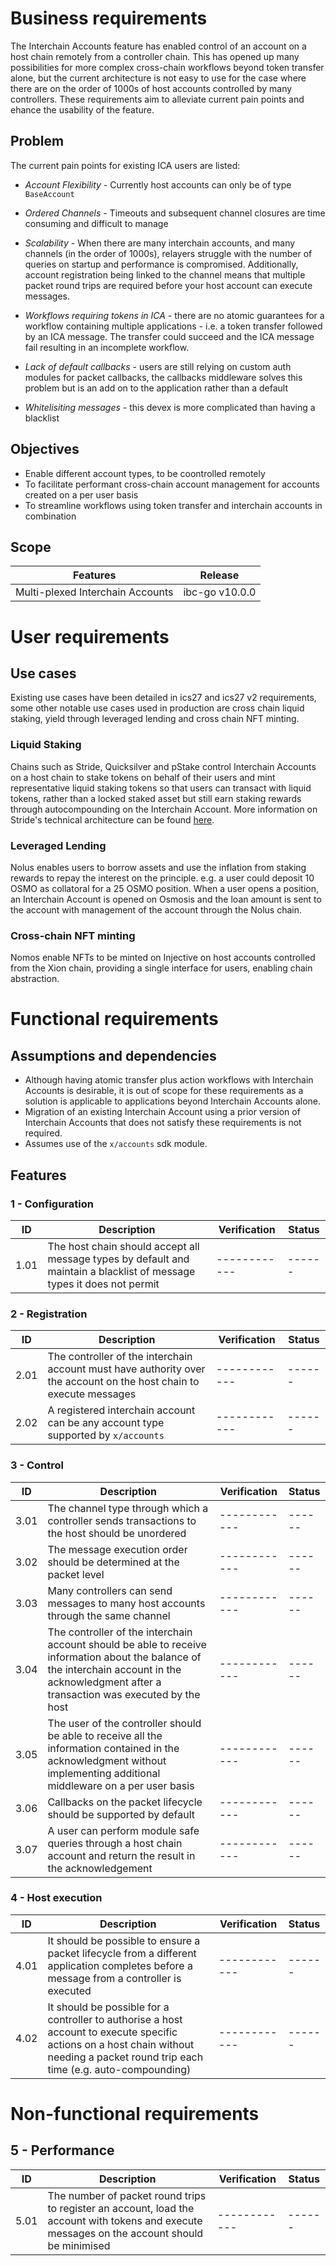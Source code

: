 <!-- More detailed information about the requirements engineering process can be found at https://github.com/cosmos/ibc-go/wiki/Requirements-engineering -->

# Business requirements

The Interchain Accounts feature has enabled control of an account on a host chain remotely from a controller chain. This has opened up many possibilities for more complex cross-chain workflows beyond token transfer alone, but the current architecture is not easy to use for the case where there are on the order of 1000s of host accounts controlled by many controllers. These requirements aim to alleviate current pain points and ehance the usability of the feature. 

## Problem

The current pain points for existing ICA users are listed:

- *Account Flexibility* - Currently host accounts can only be of type `BaseAccount`

- *Ordered Channels* - Timeouts and subsequent channel closures are time consuming and difficult to manage

- *Scalability* - When there are many interchain accounts, and many channels (in the order of 1000s), relayers struggle with the number of queries on startup and performance is compromised. Additionally, account registration being linked to the channel means that multiple packet round trips are required before your host account can execute messages. 

- *Workflows requiring tokens in ICA* - there are no atomic guarantees for a workflow containing multiple applications - i.e. a token transfer followed by an ICA message. The transfer could succeed and the ICA message fail resulting in an incomplete workflow. 

- *Lack of default callbacks* - users are still relying on custom auth modules for packet callbacks, the callbacks middleware solves this problem but is an add on to the application rather than a default

- *Whitelisiting messages* - this devex is more complicated than having a blacklist

## Objectives

- Enable different account types, to be coontrolled remotely 
- To facilitate performant cross-chain account management for accounts created on a per user basis
- To streamline workflows using token transfer and interchain accounts in combination

## Scope

| Features  | Release |
| --------- | ------- |
| Multi-plexed Interchain Accounts | ibc-go v10.0.0 |

# User requirements

## Use cases

Existing use cases have been detailed in ics27 and ics27 v2 requirements, some other notable use cases used in production are cross chain liquid staking, yield through leveraged lending and cross chain NFT minting. 

### Liquid Staking

Chains such as Stride, Quicksilver and pStake control Interchain Accounts on a host chain to stake tokens on behalf of their users and mint representative liquid staking tokens so that users can transact with liquid tokens, rather than a locked staked asset but still earn staking rewards through autocompounding on the Interchain Account. More information on Stride's technical architecture can be found [here](https://github.com/Stride-Labs/stride/tree/main?tab=readme-ov-file#strides-technical-architecture).

### Leveraged Lending

Nolus enables users to borrow assets and use the inflation from staking rewards to repay the interest on the principle. e.g. a user could deposit 10 OSMO as collatoral for a 25 OSMO position. When a user opens a position, an Interchain Account is opened on Osmosis and the loan amount is sent to the account with management of the account through the Nolus chain. 

### Cross-chain NFT minting

Nomos enable NFTs to be minted on Injective on host accounts controlled from the Xion chain, providing a single interface for users, enabling chain abstraction. 

# Functional requirements

## Assumptions and dependencies

- Although having atomic transfer plus action workflows with Interchain Accounts is desirable, it is out of scope for these requirements as a solution is applicable to applications beyond Interchain Accounts alone. 
- Migration of an existing Interchain Account using a prior version of Interchain Accounts that does not satisfy these requirements is not required. 
- Assumes use of the `x/accounts` sdk module.

## Features

### 1 - Configuration

| ID | Description | Verification | Status | 
| -- | ----------- | ------------ | ------ | 
| 1.01 | The host chain should accept all message types by default and maintain a blacklist of message types it does not permit | ------------ | ------ | 

### 2 - Registration

| ID | Description | Verification | Status | 
| -- | ----------- | ------------ | ------ |
| 2.01 | The controller of the interchain account must have authority over the account on the host chain to execute messages | ------------ | ------ | 
| 2.02 | A registered interchain account can be any account type supported by `x/accounts` | ------------ | ------ |

### 3 - Control

| ID | Description | Verification | Status | 
| -- | ----------- | ------------ | ------ |
| 3.01 | The channel type through which a controller sends transactions to the host should be unordered | ------------ | ------ |
| 3.02 | The message execution order should be determined at the packet level | ------------ | ------ |
| 3.03 | Many controllers can send messages to many host accounts through the same channel | ------------ | ------ |
| 3.04 | The controller of the interchain account should be able to receive information about the balance of the interchain account in the acknowledgment after a transaction was executed by the host | ------------ | ------ |
| 3.05 | The user of the controller should be able to receive all the information contained in the acknowledgment without implementing additional middleware on a per user basis | ------------ | ------ |
| 3.06 | Callbacks on the packet lifecycle should be supported by default | ------------ | ------ |
| 3.07 | A user can perform module safe queries through a host chain account and return the result in the acknowledgement | ------------ | ------ |  

### 4 - Host execution

| ID | Description | Verification | Status | 
| -- | ----------- | ------------ | ------ |
| 4.01 | It should be possible to ensure a packet lifecycle from a different application completes before a message from a controller is executed | ------------ | ------ |
| 4.02 | It should be possible for a controller to authorise a host account to execute specific actions on a host chain without needing a packet round trip each time (e.g. auto-compounding) | ------------ | ------ |

# Non-functional requirements

## 5 - Performance

| ID | Description | Verification | Status | 
| -- | ----------- | ------------ | ------ |
| 5.01 | The number of packet round trips to register an account, load the account with tokens and execute messages on the account should be minimised | ------------ | ------ |
